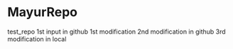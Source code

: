 # MayurRepo
test_repo
1st input in github
1st modification
2nd modification in github
3rd modification in local
